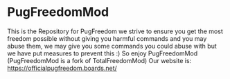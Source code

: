 # PugFreedomMod #
This is the Repository for PugFreedom we strive to ensure you get the most freedom possible without giving you harmful commands and you may abuse them, we may give you some commands you could abuse with but we have put measures to prevent this :) So enjoy PugFreedomMod (PugFreedomMod is a fork of TotalFreedomMod) Our website is: https://officialpugfreedom.boards.net/
